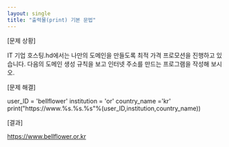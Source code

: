 ```yaml
---
layout: single
title: "출력물(print) 기본 문법"
---
```


[문제 상황]

IT 기업 호스팅.hd에서는 나만의 도메인을 만들도록 최적 가격 프로모션을 진행하고 있습니다. 다음의 도메인 생성 규칙을 보고 인터넷 주소를 만드는 프로그램을
작성해 보시오.

[문제 해결]

user_ID = 'bellflower'
institution = 'or'
country_name ='kr'
print("https://www.%s.%s.%s"%(user_ID,institution,country_name))

[결과]

https://www.bellflower.or.kr
